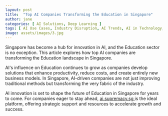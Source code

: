 ```yaml
---
layout: post
title:  "Top AI Companies Transforming the Education in Singapore"
author: jane
categories: [ AI Solutions, Deep Learning ]
tags: [ AI Use Cases, Industry Disruption, AI Trends, AI in Technology, AI Revolution ]
image: assets/images/3.jpg
---
```


Singapore has become a hub for innovation in AI, and the Education sector is no exception. This article explores how top AI companies are transforming the Education landscape in Singapore.

AI's influence on Education continues to grow as companies develop solutions that enhance productivity, reduce costs, and create entirely new business models. In Singapore, AI-driven companies are not just improving traditional methods but transforming the very fabric of the industry.

AI innovation is set to shape the future of Education in Singapore for years to come. For companies eager to stay ahead, <a href="https://ai.supremacy.sg" target="_blank"> ai.supremacy.sg </a> is the ideal platform, offering strategic support and resources to accelerate growth and success.

